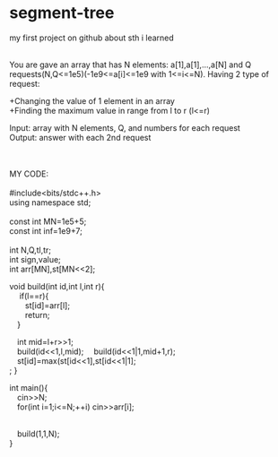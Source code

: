 # segment-tree
my first project on github about sth i learned<br><br>

You are gave an array that has N elements: a[1],a[1],...,a[N] and Q requests(N,Q<=1e5)(-1e9<=a[i]<=1e9 with 1<=i<=N).
Having 2 type of request:

+Changing the value of 1 element in an array<br>
+Finding the maximum value in range from l to r (l<=r)

Input: array with N elements, Q, and numbers for each request<br>
Output: answer with each 2nd request<br><br><br>

MY CODE:<br><br>
#include<bits/stdc++.h><br>
using namespace std;<br><br>
const int MN=1e5+5;<br>
const int inf=1e9+7;<br><br>
int N,Q,tl,tr;<br>
int sign,value;<br>
int arr[MN],st[MN<<2];<br>

void build(int id,int l,int r){<br>
&emsp; if(l==r){<br>
&emsp;&emsp;st[id]=arr[l];<br>
&emsp;&emsp;return;<br>
&emsp;}<br>

&emsp;int mid=l+r>>1;<br>
&emsp;build(id<<1,l,mid); &emsp;build(id<<1|1,mid+1,r);<br>
&emsp;st[id]=max(st[id<<1],st[id<<1|1];<br>;
}<br>

int main(){<br>
  &emsp;cin>>N;<br>
  &emsp;for(int i=1;i<=N;++i) cin>>arr[i];<br><br>

  &emsp;build(1,1,N);<br>
}
